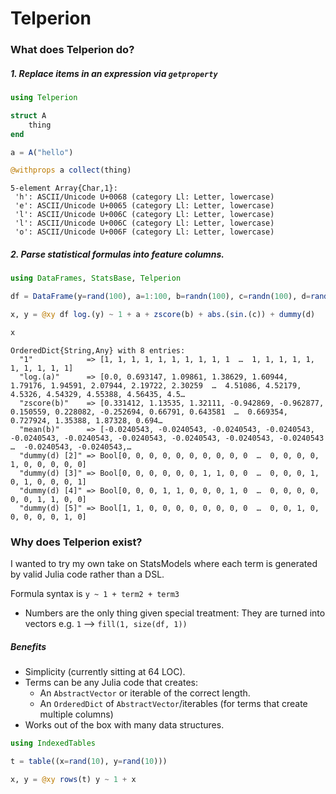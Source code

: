 # Telperion

### What does **Telperion** do?

##### 1. Replace items in an expression via `getproperty`

```julia
using Telperion

struct A 
    thing
end

a = A("hello")

@withprops a collect(thing)
```

```
5-element Array{Char,1}:
 'h': ASCII/Unicode U+0068 (category Ll: Letter, lowercase)
 'e': ASCII/Unicode U+0065 (category Ll: Letter, lowercase)
 'l': ASCII/Unicode U+006C (category Ll: Letter, lowercase)
 'l': ASCII/Unicode U+006C (category Ll: Letter, lowercase)
 'o': ASCII/Unicode U+006F (category Ll: Letter, lowercase)
```

##### 2. Parse statistical formulas into feature columns.

```julia
using DataFrames, StatsBase, Telperion

df = DataFrame(y=rand(100), a=1:100, b=randn(100), c=randn(100), d=rand(1:5, 100))

x, y = @xy df log.(y) ~ 1 + a + zscore(b) + abs.(sin.(c)) + dummy(d)

x
```

```
OrderedDict{String,Any} with 8 entries:
  "1"            => [1, 1, 1, 1, 1, 1, 1, 1, 1, 1  …  1, 1, 1, 1, 1, 1, 1, 1, 1, 1]
  "log.(a)"      => [0.0, 0.693147, 1.09861, 1.38629, 1.60944, 1.79176, 1.94591, 2.07944, 2.19722, 2.30259  …  4.51086, 4.52179, 4.5326, 4.54329, 4.55388, 4.56435, 4.5…
  "zscore(b)"    => [0.331412, 1.13535, 1.32111, -0.942869, -0.962877, 0.150559, 0.228082, -0.252694, 0.66791, 0.643581  …  0.669354, 0.727924, 1.35388, 1.87328, 0.694…
  "mean(b)"      => [-0.0240543, -0.0240543, -0.0240543, -0.0240543, -0.0240543, -0.0240543, -0.0240543, -0.0240543, -0.0240543, -0.0240543  …  -0.0240543, -0.0240543,…
  "dummy(d) [2]" => Bool[0, 0, 0, 0, 0, 0, 0, 0, 0, 0  …  0, 0, 0, 0, 1, 0, 0, 0, 0, 0]
  "dummy(d) [3]" => Bool[0, 0, 0, 0, 0, 0, 1, 1, 0, 0  …  0, 0, 0, 1, 0, 1, 0, 0, 0, 1]
  "dummy(d) [4]" => Bool[0, 0, 0, 1, 1, 0, 0, 0, 1, 0  …  0, 0, 0, 0, 0, 0, 1, 1, 0, 0]
  "dummy(d) [5]" => Bool[1, 1, 0, 0, 0, 0, 0, 0, 0, 0  …  0, 0, 1, 0, 0, 0, 0, 0, 1, 0]
```

### Why does **Telperion** exist?

I wanted to try my own take on StatsModels where each term is generated by valid Julia code rather than a DSL.

Formula syntax is `y ~ 1 + term2 + term3`

- Numbers are the only thing given special treatment: They are turned into vectors e.g. `1` --> `fill(1, size(df, 1))`

##### Benefits

- Simplicity (currently sitting at 64 LOC).
- Terms can be any Julia code that creates:
  - An `AbstractVector` or iterable of the correct length.
  - An `OrderedDict` of `AbstractVector`/iterables (for terms that create multiple columns)
- Works out of the box with many data structures.

```julia
using IndexedTables 

t = table((x=rand(10), y=rand(10)))

x, y = @xy rows(t) y ~ 1 + x
```